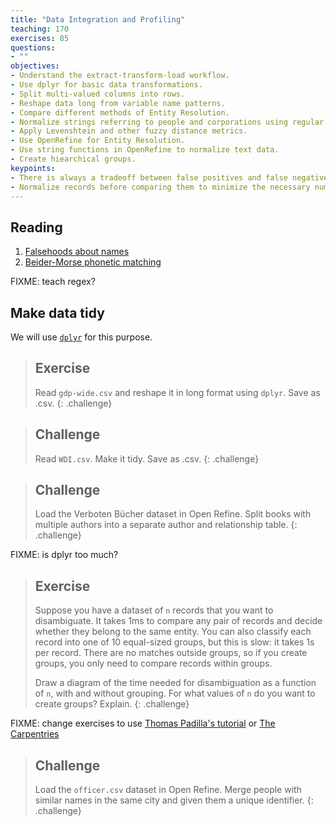 ```yaml
---
title: "Data Integration and Profiling"
teaching: 170
exercises: 85
questions:
- ""
objectives:
- Understand the extract-transform-load workflow.
- Use dplyr for basic data transformations.
- Split multi-valued columns into rows.
- Reshape data long from variable name patterns.
- Compare different methods of Entity Resolution.
- Normalize strings referring to people and corporations using regular expressions.
- Apply Levenshtein and other fuzzy distance metrics.
- Use OpenRefine for Entity Resolution.
- Use string functions in OpenRefine to normalize text data.
- Create hiearchical groups.
keypoints:
- There is always a tradeoff between false positives and false negatives in entity resolution.
- Normalize records before comparing them to minimize the necessary number of comparisons.
---
```


## Reading
1. [Falsehoods about names](https://www.kalzumeus.com/2010/06/17/falsehoods-programmers-believe-about-names/)
2. [Beider-Morse phonetic matching](https://stevemorse.org/phonetics/bmpm2.htm)

FIXME: teach regex?

## Make data tidy

We will use [`dplyr`](https://r4ds.had.co.nz/tidy-data.html) for this purpose.

> ## Exercise
> Read `gdp-wide.csv` and reshape it in long format using `dplyr`. Save as .csv.
{: .challenge}

> ## Challenge
> Read `WDI.csv`. Make it tidy. Save as .csv.
{: .challenge}

> ## Challenge
> Load the Verboten Bücher dataset in Open Refine. Split books with multiple authors into a separate author and relationship table. 
{: .challenge}


FIXME: is dplyr too much?

> ## Exercise
> Suppose you have a dataset of `n` records that you want to disambiguate. It takes 1ms to compare any pair of records and decide whether they belong to the same entity. You can also classify each record into one of 10 equal-sized groups, but this is slow: it takes 1s per record. There are no matches outside groups, so if you create groups, you only need to compare records within groups.
> 
> Draw a diagram of the time needed for disambiguation as a function of `n`, with and without grouping. For what values of `n` do you want to create groups? Explain. 
{: .challenge}

FIXME: change exercises to use [Thomas Padilla's tutorial](http://thomaspadilla.org/dataprep/) or [The Carpentries](https://librarycarpentry.org/lc-open-refine/)

> ## Challenge
> Load the `officer.csv` dataset in Open Refine. Merge people with similar names in the same city and given them a unique identifier. 
{: .challenge}
